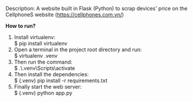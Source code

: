 Description: A website built in Flask (Python) to scrap devices' price on the CellphoneS website (https://cellphones.com.vn/) <br>

**How to run?**<br>
1. Install virtualenv:<br>
$ pip install virtualenv<br>
2. Open a terminal in the project root directory and run: <br>
$ virtualenv .venv <br>
3. Then run the command: <br>
$ .\\.venv\Scripts\activate <br>
4. Then install the dependencies: <br>
$ (.venv) pip install -r requirements.txt <br>
5. Finally start the web server: <br>
$ (.venv) python app.py <br>
